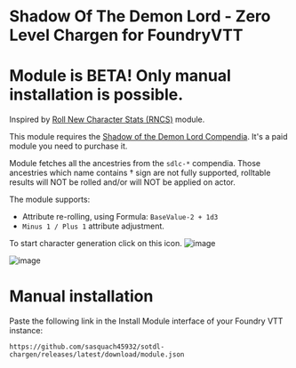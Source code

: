 # Shadow Of The Demon Lord - Zero Level Chargen for FoundryVTT

# Module is BETA! Only manual installation is possible.
Inspired by [Roll New Character Stats (RNCS)](https://github.com/MrXofar/roll-new-character-stats) module.

This module requires the [Shadow of the Demon Lord Compendia](https://foundryvtt.com/packages/sdlc-1000). It's a paid module you need to purchase it.

Module fetches all the ancestries from the `sdlc-*` compendia. Those ancestries which name contains † sign are not fully supported, rolltable results will NOT be rolled and/or will NOT be applied on actor.

The module supports:
- Attribute re-rolling, using Formula: `BaseValue-2 + 1d3`
- `Minus 1 / Plus 1` attribute adjustment.

To start character generation click on this icon.
![image](https://github.com/user-attachments/assets/23f19394-5e19-4f08-9b0f-d226b55d0e36)

![image](https://github.com/user-attachments/assets/e4009209-8c3c-46d1-af80-1ee8effe2127)

# Manual installation

Paste the following link in the Install Module interface of your Foundry VTT instance:

`https://github.com/sasquach45932/sotdl-chargen/releases/latest/download/module.json`


